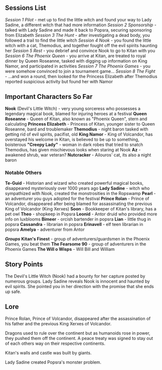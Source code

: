 ## Sessions List

*Session 1 Pilot* - met up to find the little witch and found your way to Lady Sadine, a different witch that had more information
*Session 2 Sponsorship* - talked with Lady Sadine and made it back to Popsra, securing sponsoring from Elizabeth
*Session 3 The Hunt* - after investigating a dead body, you followed a trail to find the little witch
*Session 4 Nook* - you found the little witch with a cat, Themodius, and together fought off the evil spirits haunting her
*Session 5 Rest* - you debrief and convince Nook to go to Kitan with you
*Session 6 The Phoenix Queen* - you arrive at Kitan, are treated to royal dinner by Queen Roseanne, tasked with digging up information on King Namor, and participated in activities
*Session 7 The Phoenix Games* - you were somehow convinced to join a tournament game...
*Session 8 The Fight* - ...and won a round, then looked for the Princess Elizabeth after Themodius reported suspicious activity but found her with Namor

##  Important Characters So Far

**Nook** (Devil's Little Witch) - very young sorceress who possesses a legendary magical book, blamed for injuring heroes at a festival
**Queen Roseanne** - Queen of Kitan, also known as "Phoenix Queen", stern and calculating 
**Princess Elizabeth** - Princess of Kitan, younger sister to Queen Roseanne, bard and troublemaker
**Themodius** - night baron tasked with getting rid of evil spirits, pacifist, old
**King Namor** - King of Volcandor, has overstayed his welcome in Kitan, is believed to be up to something, boisterous
**"Creepy Lady"** - woman in dark robes that tried to snatch Themodius, has given mischievous looks when staring at Nook
**Az** - awakened shrub, war veteran?
**Nutcracker** - Ailouros' cat, its also a night baron

### Notable Others

**Te-Guid** - Historian and wizard who created powerful magical books, disappeared mysteriously over 1000 years ago
**Lady Sadine** - witch who sympathized with Nook, created the monstrosities in the Ropswamp
**Pearl** - an adventurer you guys adopted for the festival
**Prince Rolan** - Prince of Volcandor, disappeared after being blamed for assassinating the previous King of Volcandor (King Xerxes)
**Soon** - Bookkeeper of Kitan's library, has a pet owl
**Theo** - shopkeep in Popsra
**Leonid** - Antor druid who provided more info on luxblooms
**Bimeer** - orcish bartender in popsra
**Lian** - little thug in popsra
**Cassandra** - librarian in popsra
**Erinavell** - elf teen librarian in popsra
**Amelya** - adventurer from Antor

***Groups***
**Kitan's Finest** - group of adventurers/guardsmen in the Phoenix Games, you beat them 
**The Fearsome 90** - group of adventurers in the Phoenix Games
**The Will o Wisps** - Will Bill and William

## Story Points

The Devil's Little Witch (Nook) had a bounty for her capture posted by numerous groups.
Lady Sadine reveals Nook is innocent and haunted by evil spirits. She pointed you in her direction with the promise that she ends up safe.


## Lore

Prince Rolan, Prince of Volcandor, disappeared after the assassination of his father and the previous King Xerxes of Volcandor.

Dragons used to rule over the continent but as humanoids rose in power, they pushed them off the continent. A peace treaty was signed to stay out of each others way on their respective continents.

Kitan's walls and castle was built by giants. 

Lady Sadine created Popsra's monster problem.